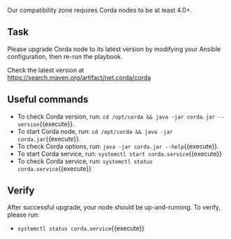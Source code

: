 Our compatibility zone requires Corda nodes to be at least 4.0+.

## Task

Please upgrade Corda node to its latest version by modifying your Ansible configuration, then re-run the playbook.

Check the latest version at <https://search.maven.org/artifact/net.corda/corda>

## Useful commands

- To check Corda version, run: `cd /opt/corda && java -jar corda.jar --version`{{execute}}.
- To start Corda node, run: `cd /opt/corda && java -jar corda.jar`{{execute}}.
- To check Corda options, run: `java -jar corda.jar --help`{{execute}}.
- To start Corda service, run: `systemctl start corda.service`{{execute}}
- To check Corda service, run: `systemctl status corda.service`{{execute}}

## Verify

After successful upgrade, your node should be up-and-running. To verify, please run:

- `systemctl status corda.service`{{execute}}
